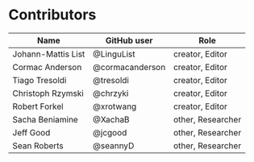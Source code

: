 # Contributors
  
Name | GitHub user     | Role
--- |-----------------| ---
Johann-Mattis List | @LinguList      | creator, Editor
Cormac Anderson | @cormacanderson | creator, Editor
Tiago Tresoldi | @tresoldi       | creator, Editor
Christoph Rzymski | @chrzyki        | creator, Editor
Robert Forkel | @xrotwang       | creator, Editor
Sacha Beniamine | @XachaB         | other, Researcher
Jeff Good | @jcgood         | other, Researcher
Sean Roberts | @seannyD | other, Researcher
